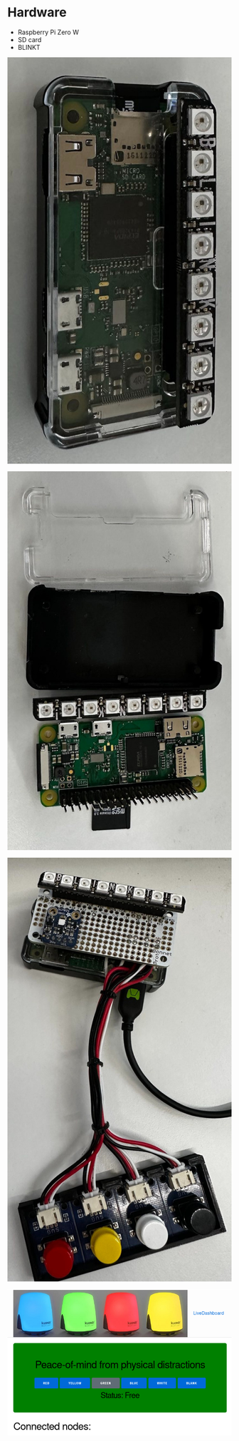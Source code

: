 # Hardware
- Raspberry Pi Zero W
- SD card
- BLINKT


![](media/one.jpeg)

![](media/pieces.jpeg)

![](media/buttons.jpeg)

![](media/web.png)